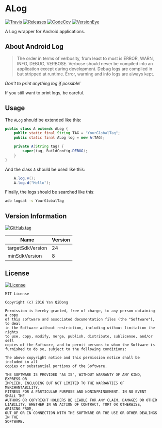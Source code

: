 # ALog

[![Travis](https://travis-ci.org/no-creativity/ALog.svg?branch=master)](https://travis-ci.org/no-creativity/ALog)
[![Releases](https://img.shields.io/github/release/no-creativity/ALog.svg)](https://github.com/no-creativity/ALog/releases/latest)
[![CodeCov](https://codecov.io/gh/no-creativity/ALog/branch/master/graph/badge.svg)](https://codecov.io/gh/no-creativity/ALog)
[![VersionEye](https://www.versioneye.com/user/projects/5827e1372f4754004399638c/badge.svg)](https://www.versioneye.com/user/projects/5827e1372f4754004399638c)

A Log wrapper for Android applications.

## About Android Log

> The order in terms of verbosity, from least to most is ERROR, WARN, INFO, DEBUG, VERBOSE. Verbose should never be compiled into an application except during development. Debug logs are compiled in but stripped at runtime. Error, warning and info logs are always kept.

*Don't to print anything log if possible!*

If you still want to print logs, be careful.

## Usage

The `ALog` should be extended like this:

```java
public class A extends ALog {
    public static final String TAG = "YourGlobalTag";
    public static final ALog log = new A(TAG);

    private A(String tag) {
        super(tag, BuildConfig.DEBUG);
    }
}
```

And the class `A` should be used like this:

```java
    A.log.v();
    A.log.d("Hello");
```

Finally, the logs should be searched like this:

```sh
adb logcat -s YourGlobalTag
```

## Version Information

[![GitHub tag](https://img.shields.io/github/tag/no-creativity/ALog.svg)](https://github.com/no-creativity/ALog/tags)

| Name             | Version |
| ----             | ------- |
| targetSdkVersion | 24      |
| minSdkVersion    | 8       |

## License

[![License](https://img.shields.io/github/license/no-creativity/ALog.svg)](LICENSE)

```license
MIT License

Copyright (c) 2016 Yan QiDong

Permission is hereby granted, free of charge, to any person obtaining a copy
of this software and associated documentation files (the "Software"), to deal
in the Software without restriction, including without limitation the rights
to use, copy, modify, merge, publish, distribute, sublicense, and/or sell
copies of the Software, and to permit persons to whom the Software is
furnished to do so, subject to the following conditions:

The above copyright notice and this permission notice shall be included in all
copies or substantial portions of the Software.

THE SOFTWARE IS PROVIDED "AS IS", WITHOUT WARRANTY OF ANY KIND, EXPRESS OR
IMPLIED, INCLUDING BUT NOT LIMITED TO THE WARRANTIES OF MERCHANTABILITY,
FITNESS FOR A PARTICULAR PURPOSE AND NONINFRINGEMENT. IN NO EVENT SHALL THE
AUTHORS OR COPYRIGHT HOLDERS BE LIABLE FOR ANY CLAIM, DAMAGES OR OTHER
LIABILITY, WHETHER IN AN ACTION OF CONTRACT, TORT OR OTHERWISE, ARISING FROM,
OUT OF OR IN CONNECTION WITH THE SOFTWARE OR THE USE OR OTHER DEALINGS IN THE
SOFTWARE.
```
